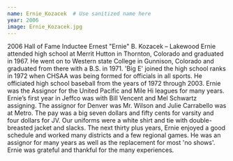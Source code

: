 ```yaml
---
name: Ernie_Kozacek  # Use sanitized name here
year: 2006
image: Ernie_Kozacek.jpg
---
```


2006 Hall of Fame Inductee Ernest "Ernie" B. Kozacek – Lakewood
Ernie attended high school at Merrit Hutton in Thornton, Colorado and graduated in 1967.
He went on to Western state College in Gunnison, Colorado and graduated from there with a
B.S. in 1971. 'Big E' joined the high school ranks in 1972 when CHSAA was being formed for
officials in all sports. He officiated high school baseball from the years of 1972 through
2003. Ernie was the Assignor for the United Pacific and Mile Hi leagues for many years.
Ernie’s first year in Jeffco was with Bill Vencent and Mel Schwartz assigning. The assignor
for Denver was Mr. Wilson and Julie Carrabello was at Metro. The pay was a big seven
dollars and fifty cents for varsity and four dollars for JV. Our uniforms were a white shirt
and tie with double-breasted jacket and slacks.
The next thirty plus years, Ernie enjoyed a good schedule and worked many districts and a
few regional games. He was an assignor for many years as well as the replacement for most
'no shows'. Ernie was grateful and thankful for the many experiences.